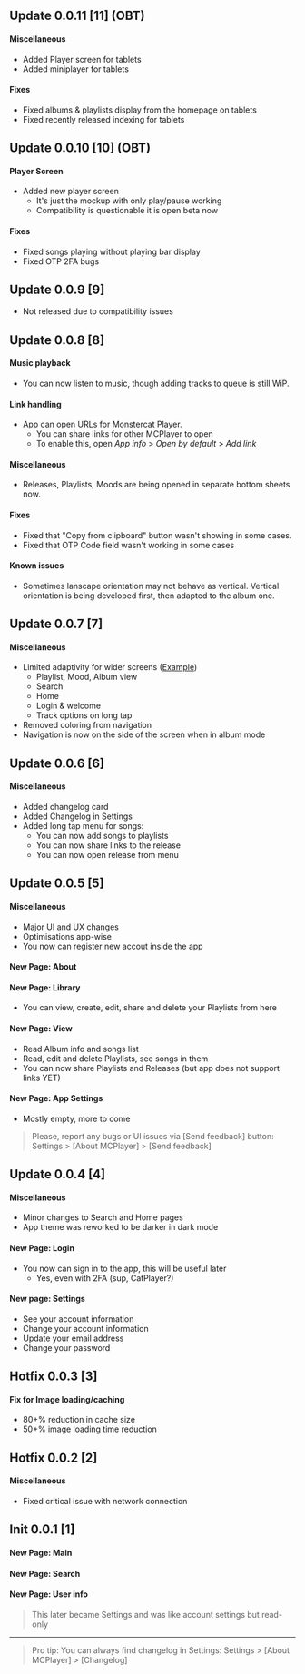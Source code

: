 ## Update 0.0.11 [11] (OBT)
#### Miscellaneous
 - Added Player screen for tablets
 - Added miniplayer for tablets
#### Fixes
 - Fixed albums & playlists display from the homepage on tablets
 - Fixed recently released indexing for tablets

## Update 0.0.10 [10] (OBT)
#### Player Screen
 - Added new player screen
   - It's just the mockup with only play/pause working
   - Compatibility is questionable it is open beta now
#### Fixes
 - Fixed songs playing without playing bar display
 - Fixed OTP 2FA bugs

## Update 0.0.9 [9]
 - Not released due to compatibility issues

## Update 0.0.8 [8]
#### Music playback
 - You can now listen to music, though adding tracks to queue is still WiP.
#### Link handling
 - App can open URLs for Monstercat Player.
   - You can share links for other MCPlayer to open
   - To enable this, open *App info* > *Open by default* > *Add link*
#### Miscellaneous
 - Releases, Playlists, Moods are being opened in separate bottom sheets now.
#### Fixes
 - Fixed that "Copy from clipboard" button wasn't showing in some cases.
 - Fixed that OTP Code field wasn't working in some cases
#### Known issues
 - Sometimes lanscape orientation may not behave as vertical. Vertical orientation is being developed first, then adapted to the album one. 

## Update 0.0.7 [7]
#### Miscellaneous
 - Limited adaptivity for wider screens
   ([Example](https://youtu.be/wm6-9Ss0-8M))
   - Playlist, Mood, Album view
   - Search
   - Home
   - Login & welcome
   - Track options on long tap
 - Removed coloring from navigation
 - Navigation is now on the side of the screen when in album mode

## Update 0.0.6 [6]
#### Miscellaneous
 - Added changelog card
 - Added Changelog in Settings
 - Added long tap menu for songs:
   - You can now add songs to playlists
   - You can now share links to the release
   - You can now open release from menu

## Update 0.0.5 [5]
#### Miscellaneous
 - Major UI and UX changes
 - Optimisations app-wise
 - You now can register new accout inside the app
#### New Page: About
#### New Page: Library
- You can view, create, edit, share and delete your Playlists from here
#### New Page: View
 - Read Album info and songs list
 - Read, edit and delete Playlists, see songs in them
 - You can now share Playlists and Releases (but app does not support links YET)
#### New Page: App Settings
 - Mostly empty, more to come
> Please, report any bugs or UI issues via [Send feedback] button:
Settings > [About MCPlayer] > [Send feedback]

## Update 0.0.4 [4]
#### Miscellaneous
- Minor changes to Search and Home pages
- App theme was reworked to be darker in dark mode
#### New Page: Login
- You now can sign in to the app, this will be useful later
  - Yes, even with 2FA (sup, CatPlayer?)
#### New page: Settings
 - See your account information
 - Change your account information
 - Update your email address
 - Change your password

## Hotfix 0.0.3 [3]
#### Fix for Image loading/caching
- 80+% reduction in cache size
- 50+% image loading time reduction

## Hotfix 0.0.2 [2]
#### Miscellaneous
 - Fixed critical issue with network connection

## Init 0.0.1 [1]
#### New Page: Main

#### New Page: Search

#### New Page: User info

> This later became Settings and was like account settings but read-only

---

> Pro tip: You can always find changelog in Settings:
> Settings > [About MCPlayer] > [Changelog]


